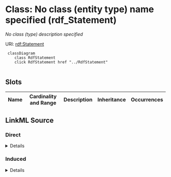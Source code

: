

# Class: No class (entity type) name specified (rdf_Statement)


_No class (type) description specified_







URI: [rdf:Statement](http://www.w3.org/1999/02/22-rdf-syntax-ns#Statement)






```mermaid
 classDiagram
    class RdfStatement
    click RdfStatement href "../RdfStatement"
      
```




<!-- no inheritance hierarchy -->


## Slots

| Name | Cardinality and Range | Description | Inheritance | Occurrences |
| ---  | --- | --- | --- | --- |














## LinkML Source

<!-- TODO: investigate https://stackoverflow.com/questions/37606292/how-to-create-tabbed-code-blocks-in-mkdocs-or-sphinx -->

### Direct

<details>

```yaml
name: rdf_Statement
conforms_to: No schema conformance document specified
description: No class (type) description specified
title: No class (entity type) name specified
from_schema: fio-kg
rank: 1000
class_uri: rdf:Statement

```
</details>

### Induced

<details>

```yaml
name: rdf_Statement
conforms_to: No schema conformance document specified
description: No class (type) description specified
title: No class (entity type) name specified
from_schema: fio-kg
rank: 1000
class_uri: rdf:Statement

```
</details>